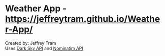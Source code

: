 # Weather App - https://jeffreytram.github.io/Weather-App/
Created by: Jeffrey Tram<br/>
Uses <a href="https://darksky.net/dev">Dark Sky API</a> and <a href="https://nominatim.org/release-docs/develop/api/Overview/">Nominatim API</a><br/>

